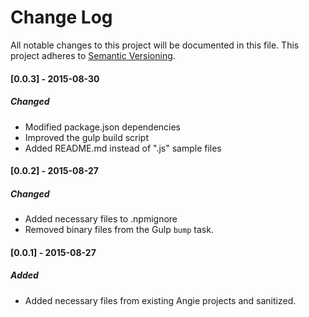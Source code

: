 # Change Log
All notable changes to this project will be documented in this file.
This project adheres to [Semantic Versioning](http://semver.org/).

#### [0.0.3] - 2015-08-30
##### Changed
- Modified package.json dependencies
- Improved the gulp build script
- Added README.md instead of ".js" sample files

#### [0.0.2] - 2015-08-27
##### Changed
- Added necessary files to .npmignore
- Removed binary files from the Gulp `bump` task.

#### [0.0.1] - 2015-08-27
##### Added
- Added necessary files from existing Angie projects and sanitized.